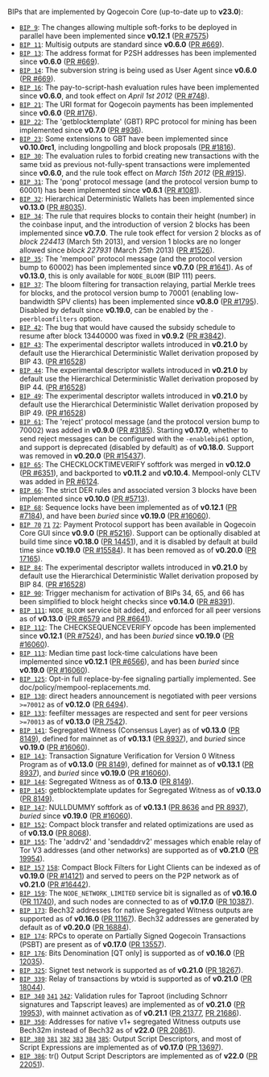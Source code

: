 BIPs that are implemented by Qogecoin Core (up-to-date up to **v23.0**):

* [`BIP 9`](https://github.com/xogecoin/bips/blob/master/bip-0009.mediawiki): The changes allowing multiple soft-forks to be deployed in parallel have been implemented since **v0.12.1**  ([PR #7575](https://github.com/xogecoin/xogecoin/pull/7575))
* [`BIP 11`](https://github.com/xogecoin/bips/blob/master/bip-0011.mediawiki): Multisig outputs are standard since **v0.6.0** ([PR #669](https://github.com/xogecoin/xogecoin/pull/669)).
* [`BIP 13`](https://github.com/xogecoin/bips/blob/master/bip-0013.mediawiki): The address format for P2SH addresses has been implemented since **v0.6.0** ([PR #669](https://github.com/xogecoin/xogecoin/pull/669)).
* [`BIP 14`](https://github.com/xogecoin/bips/blob/master/bip-0014.mediawiki): The subversion string is being used as User Agent since **v0.6.0** ([PR #669](https://github.com/xogecoin/xogecoin/pull/669)).
* [`BIP 16`](https://github.com/xogecoin/bips/blob/master/bip-0016.mediawiki): The pay-to-script-hash evaluation rules have been implemented since **v0.6.0**, and took effect on *April 1st 2012* ([PR #748](https://github.com/xogecoin/xogecoin/pull/748)).
* [`BIP 21`](https://github.com/xogecoin/bips/blob/master/bip-0021.mediawiki): The URI format for Qogecoin payments has been implemented since **v0.6.0** ([PR #176](https://github.com/xogecoin/xogecoin/pull/176)).
* [`BIP 22`](https://github.com/xogecoin/bips/blob/master/bip-0022.mediawiki): The 'getblocktemplate' (GBT) RPC protocol for mining has been implemented since **v0.7.0** ([PR #936](https://github.com/xogecoin/xogecoin/pull/936)).
* [`BIP 23`](https://github.com/xogecoin/bips/blob/master/bip-0023.mediawiki): Some extensions to GBT have been implemented since **v0.10.0rc1**, including longpolling and block proposals ([PR #1816](https://github.com/xogecoin/xogecoin/pull/1816)).
* [`BIP 30`](https://github.com/xogecoin/bips/blob/master/bip-0030.mediawiki): The evaluation rules to forbid creating new transactions with the same txid as previous not-fully-spent transactions were implemented since **v0.6.0**, and the rule took effect on *March 15th 2012* ([PR #915](https://github.com/xogecoin/xogecoin/pull/915)).
* [`BIP 31`](https://github.com/xogecoin/bips/blob/master/bip-0031.mediawiki): The 'pong' protocol message (and the protocol version bump to 60001) has been implemented since **v0.6.1** ([PR #1081](https://github.com/xogecoin/xogecoin/pull/1081)).
* [`BIP 32`](https://github.com/xogecoin/bips/blob/master/bip-0032.mediawiki): Hierarchical Deterministic Wallets has been implemented since **v0.13.0** ([PR #8035](https://github.com/xogecoin/xogecoin/pull/8035)).
* [`BIP 34`](https://github.com/xogecoin/bips/blob/master/bip-0034.mediawiki): The rule that requires blocks to contain their height (number) in the coinbase input, and the introduction of version 2 blocks has been implemented since **v0.7.0**. The rule took effect for version 2 blocks as of *block 224413* (March 5th 2013), and version 1 blocks are no longer allowed since *block 227931* (March 25th 2013) ([PR #1526](https://github.com/xogecoin/xogecoin/pull/1526)).
* [`BIP 35`](https://github.com/xogecoin/bips/blob/master/bip-0035.mediawiki): The 'mempool' protocol message (and the protocol version bump to 60002) has been implemented since **v0.7.0** ([PR #1641](https://github.com/xogecoin/xogecoin/pull/1641)). As of **v0.13.0**, this is only available for `NODE_BLOOM` (BIP 111) peers.
* [`BIP 37`](https://github.com/xogecoin/bips/blob/master/bip-0037.mediawiki): The bloom filtering for transaction relaying, partial Merkle trees for blocks, and the protocol version bump to 70001 (enabling low-bandwidth SPV clients) has been implemented since **v0.8.0** ([PR #1795](https://github.com/xogecoin/xogecoin/pull/1795)). Disabled by default since **v0.19.0**, can be enabled by the `-peerbloomfilters` option.
* [`BIP 42`](https://github.com/xogecoin/bips/blob/master/bip-0042.mediawiki): The bug that would have caused the subsidy schedule to resume after block 13440000 was fixed in **v0.9.2** ([PR #3842](https://github.com/xogecoin/xogecoin/pull/3842)).
* [`BIP 43`](https://github.com/xogecoin/bips/blob/master/bip-0043.mediawiki): The experimental descriptor wallets introduced in **v0.21.0** by default use the Hierarchical Deterministic Wallet derivation proposed by BIP 43. ([PR #16528](https://github.com/xogecoin/xogecoin/pull/16528))
* [`BIP 44`](https://github.com/xogecoin/bips/blob/master/bip-0044.mediawiki): The experimental descriptor wallets introduced in **v0.21.0** by default use the Hierarchical Deterministic Wallet derivation proposed by BIP 44. ([PR #16528](https://github.com/xogecoin/xogecoin/pull/16528))
* [`BIP 49`](https://github.com/xogecoin/bips/blob/master/bip-0049.mediawiki): The experimental descriptor wallets introduced in **v0.21.0** by default use the Hierarchical Deterministic Wallet derivation proposed by BIP 49. ([PR #16528](https://github.com/xogecoin/xogecoin/pull/16528))
* [`BIP 61`](https://github.com/xogecoin/bips/blob/master/bip-0061.mediawiki): The 'reject' protocol message (and the protocol version bump to 70002) was added in **v0.9.0** ([PR #3185](https://github.com/xogecoin/xogecoin/pull/3185)). Starting **v0.17.0**, whether to send reject messages can be configured with the `-enablebip61` option, and support is deprecated (disabled by default) as of **v0.18.0**. Support was removed in **v0.20.0** ([PR #15437](https://github.com/xogecoin/xogecoin/pull/15437)).
* [`BIP 65`](https://github.com/xogecoin/bips/blob/master/bip-0065.mediawiki): The CHECKLOCKTIMEVERIFY softfork was merged in **v0.12.0** ([PR #6351](https://github.com/xogecoin/xogecoin/pull/6351)), and backported to **v0.11.2** and **v0.10.4**. Mempool-only CLTV was added in [PR #6124](https://github.com/xogecoin/xogecoin/pull/6124).
* [`BIP 66`](https://github.com/xogecoin/bips/blob/master/bip-0066.mediawiki): The strict DER rules and associated version 3 blocks have been implemented since **v0.10.0** ([PR #5713](https://github.com/xogecoin/xogecoin/pull/5713)).
* [`BIP 68`](https://github.com/xogecoin/bips/blob/master/bip-0068.mediawiki): Sequence locks have been implemented as of **v0.12.1**  ([PR #7184](https://github.com/xogecoin/xogecoin/pull/7184)), and have been *buried* since **v0.19.0** ([PR #16060](https://github.com/xogecoin/xogecoin/pull/16060)).
* [`BIP 70`](https://github.com/xogecoin/bips/blob/master/bip-0070.mediawiki) [`71`](https://github.com/xogecoin/bips/blob/master/bip-0071.mediawiki) [`72`](https://github.com/xogecoin/bips/blob/master/bip-0072.mediawiki):
  Payment Protocol support has been available in Qogecoin Core GUI since **v0.9.0** ([PR #5216](https://github.com/xogecoin/xogecoin/pull/5216)).
  Support can be optionally disabled at build time since **v0.18.0** ([PR 14451](https://github.com/xogecoin/xogecoin/pull/14451)),
  and it is disabled by default at build time since **v0.19.0** ([PR #15584](https://github.com/xogecoin/xogecoin/pull/15584)).
  It has been removed as of **v0.20.0** ([PR 17165](https://github.com/xogecoin/xogecoin/pull/17165)).
* [`BIP 84`](https://github.com/xogecoin/bips/blob/master/bip-0084.mediawiki): The experimental descriptor wallets introduced in **v0.21.0** by default use the Hierarchical Deterministic Wallet derivation proposed by BIP 84. ([PR #16528](https://github.com/xogecoin/xogecoin/pull/16528))
* [`BIP 90`](https://github.com/xogecoin/bips/blob/master/bip-0090.mediawiki): Trigger mechanism for activation of BIPs 34, 65, and 66 has been simplified to block height checks since **v0.14.0** ([PR #8391](https://github.com/xogecoin/xogecoin/pull/8391)).
* [`BIP 111`](https://github.com/xogecoin/bips/blob/master/bip-0111.mediawiki): `NODE_BLOOM` service bit added, and enforced for all peer versions as of **v0.13.0** ([PR #6579](https://github.com/xogecoin/xogecoin/pull/6579) and [PR #6641](https://github.com/xogecoin/xogecoin/pull/6641)).
* [`BIP 112`](https://github.com/xogecoin/bips/blob/master/bip-0112.mediawiki): The CHECKSEQUENCEVERIFY opcode has been implemented since **v0.12.1** ([PR #7524](https://github.com/xogecoin/xogecoin/pull/7524)), and has been *buried* since **v0.19.0** ([PR #16060](https://github.com/xogecoin/xogecoin/pull/16060)).
* [`BIP 113`](https://github.com/xogecoin/bips/blob/master/bip-0113.mediawiki): Median time past lock-time calculations have been implemented since **v0.12.1** ([PR #6566](https://github.com/xogecoin/xogecoin/pull/6566)), and has been *buried* since **v0.19.0** ([PR #16060](https://github.com/xogecoin/xogecoin/pull/16060)).
* [`BIP 125`](https://github.com/xogecoin/bips/blob/master/bip-0125.mediawiki): Opt-in full replace-by-fee signaling partially implemented. See doc/policy/mempool-replacements.md.
* [`BIP 130`](https://github.com/xogecoin/bips/blob/master/bip-0130.mediawiki): direct headers announcement is negotiated with peer versions `>=70012` as of **v0.12.0** ([PR 6494](https://github.com/xogecoin/xogecoin/pull/6494)).
* [`BIP 133`](https://github.com/xogecoin/bips/blob/master/bip-0133.mediawiki): feefilter messages are respected and sent for peer versions `>=70013` as of **v0.13.0** ([PR 7542](https://github.com/xogecoin/xogecoin/pull/7542)).
* [`BIP 141`](https://github.com/xogecoin/bips/blob/master/bip-0141.mediawiki): Segregated Witness (Consensus Layer) as of **v0.13.0** ([PR 8149](https://github.com/xogecoin/xogecoin/pull/8149)), defined for mainnet as of **v0.13.1** ([PR 8937](https://github.com/xogecoin/xogecoin/pull/8937)), and *buried* since **v0.19.0** ([PR #16060](https://github.com/xogecoin/xogecoin/pull/16060)).
* [`BIP 143`](https://github.com/xogecoin/bips/blob/master/bip-0143.mediawiki): Transaction Signature Verification for Version 0 Witness Program as of **v0.13.0** ([PR 8149](https://github.com/xogecoin/xogecoin/pull/8149)), defined for mainnet as of **v0.13.1** ([PR 8937](https://github.com/xogecoin/xogecoin/pull/8937)), and *buried* since **v0.19.0** ([PR #16060](https://github.com/xogecoin/xogecoin/pull/16060)).
* [`BIP 144`](https://github.com/xogecoin/bips/blob/master/bip-0144.mediawiki): Segregated Witness as of **0.13.0** ([PR 8149](https://github.com/xogecoin/xogecoin/pull/8149)).
* [`BIP 145`](https://github.com/xogecoin/bips/blob/master/bip-0145.mediawiki): getblocktemplate updates for Segregated Witness as of **v0.13.0** ([PR 8149](https://github.com/xogecoin/xogecoin/pull/8149)).
* [`BIP 147`](https://github.com/xogecoin/bips/blob/master/bip-0147.mediawiki): NULLDUMMY softfork as of **v0.13.1** ([PR 8636](https://github.com/xogecoin/xogecoin/pull/8636) and [PR 8937](https://github.com/xogecoin/xogecoin/pull/8937)), *buried* since **v0.19.0** ([PR #16060](https://github.com/xogecoin/xogecoin/pull/16060)).
* [`BIP 152`](https://github.com/xogecoin/bips/blob/master/bip-0152.mediawiki): Compact block transfer and related optimizations are used as of **v0.13.0** ([PR 8068](https://github.com/xogecoin/xogecoin/pull/8068)).
* [`BIP 155`](https://github.com/xogecoin/bips/blob/master/bip-0155.mediawiki): The 'addrv2' and 'sendaddrv2' messages which enable relay of Tor V3 addresses (and other networks) are supported as of **v0.21.0** ([PR 19954](https://github.com/xogecoin/xogecoin/pull/19954)).
* [`BIP 157`](https://github.com/xogecoin/bips/blob/master/bip-0157.mediawiki)
  [`158`](https://github.com/xogecoin/bips/blob/master/bip-0158.mediawiki): Compact Block Filters for Light Clients can be indexed as of **v0.19.0** ([PR #14121](https://github.com/xogecoin/xogecoin/pull/14121)) and served to peers on the P2P network as of **v0.21.0** ([PR #16442](https://github.com/xogecoin/xogecoin/pull/16442)).
* [`BIP 159`](https://github.com/xogecoin/bips/blob/master/bip-0159.mediawiki): The `NODE_NETWORK_LIMITED` service bit is signalled as of **v0.16.0** ([PR 11740](https://github.com/xogecoin/xogecoin/pull/11740)), and such nodes are connected to as of **v0.17.0** ([PR 10387](https://github.com/xogecoin/xogecoin/pull/10387)).
* [`BIP 173`](https://github.com/xogecoin/bips/blob/master/bip-0173.mediawiki): Bech32 addresses for native Segregated Witness outputs are supported as of **v0.16.0** ([PR 11167](https://github.com/xogecoin/xogecoin/pull/11167)). Bech32 addresses are generated by default as of **v0.20.0** ([PR 16884](https://github.com/xogecoin/xogecoin/pull/16884)).
* [`BIP 174`](https://github.com/xogecoin/bips/blob/master/bip-0174.mediawiki): RPCs to operate on Partially Signed Qogecoin Transactions (PSBT) are present as of **v0.17.0** ([PR 13557](https://github.com/xogecoin/xogecoin/pull/13557)).
* [`BIP 176`](https://github.com/xogecoin/bips/blob/master/bip-0176.mediawiki): Bits Denomination [QT only] is supported as of **v0.16.0** ([PR 12035](https://github.com/xogecoin/xogecoin/pull/12035)).
* [`BIP 325`](https://github.com/xogecoin/bips/blob/master/bip-0325.mediawiki): Signet test network is supported as of **v0.21.0** ([PR 18267](https://github.com/xogecoin/xogecoin/pull/18267)).
* [`BIP 339`](https://github.com/xogecoin/bips/blob/master/bip-0339.mediawiki): Relay of transactions by wtxid is supported as of **v0.21.0** ([PR 18044](https://github.com/xogecoin/xogecoin/pull/18044)).
* [`BIP 340`](https://github.com/xogecoin/bips/blob/master/bip-0340.mediawiki)
  [`341`](https://github.com/xogecoin/bips/blob/master/bip-0341.mediawiki)
  [`342`](https://github.com/xogecoin/bips/blob/master/bip-0342.mediawiki):
  Validation rules for Taproot (including Schnorr signatures and Tapscript
  leaves) are implemented as of **v0.21.0** ([PR 19953](https://github.com/xogecoin/xogecoin/pull/19953)),
  with mainnet activation as of **v0.21.1** ([PR 21377](https://github.com/xogecoin/xogecoin/pull/21377),
  [PR 21686](https://github.com/xogecoin/xogecoin/pull/21686)).
* [`BIP 350`](https://github.com/xogecoin/bips/blob/master/bip-0350.mediawiki): Addresses for native v1+ segregated Witness outputs use Bech32m instead of Bech32 as of **v22.0** ([PR 20861](https://github.com/xogecoin/xogecoin/pull/20861)).
* [`BIP 380`](https://github.com/xogecoin/bips/blob/master/bip-0380.mediawiki)
  [`381`](https://github.com/xogecoin/bips/blob/master/bip-0381.mediawiki)
  [`382`](https://github.com/xogecoin/bips/blob/master/bip-0382.mediawiki)
  [`383`](https://github.com/xogecoin/bips/blob/master/bip-0383.mediawiki)
  [`384`](https://github.com/xogecoin/bips/blob/master/bip-0384.mediawiki)
  [`385`](https://github.com/xogecoin/bips/blob/master/bip-0385.mediawiki):
  Output Script Descriptors, and most of Script Expressions are implemented as of **v0.17.0** ([PR 13697](https://github.com/xogecoin/xogecoin/pull/13697)).
* [`BIP 386`](https://github.com/xogecoin/bips/blob/master/bip-0386.mediawiki): tr() Output Script Descriptors are implemented as of **v22.0** ([PR 22051](https://github.com/xogecoin/xogecoin/pull/22051)).

